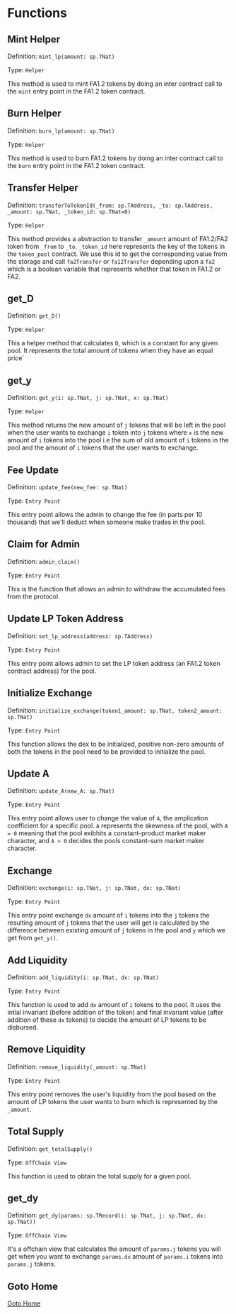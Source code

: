 # Functions

## Mint Helper

Definition: `mint_lp(amount: sp.TNat)`

Type: `Helper`

This method is used to mint FA1.2 tokens by doing an inter contract
call to the `mint` entry point in the FA1.2 token contract.

## Burn Helper

Definition: `burn_lp(amount: sp.TNat)`

Type: `Helper`

This method is used to burn FA1.2 tokens by doing an inter contract
call to the `burn` entry point in the FA1.2 token contract.

## Transfer Helper

Definition: `transferToTokenId(_from: sp.TAddress, _to: sp.TAddress, _amount: sp.TNat, _token_id: sp.TNat=0)`

Type: `Helper`

This method provides a abstraction to transfer `_amount` amount of FA1.2/FA2 token from `_from` to `_to`. `_token_id` here represents the key of the tokens in the `token_pool` contract. We use this id to get the corresponding value from the storage and call `fa2Transfer` or `fa12Transfer` depending upon a `fa2` which is a boolean variable that represents whether that token in FA1.2 or FA2.

## get_D

Definition: `get_D()`

Type: `Helper`

This a helper method that calculates `D`, which is a constant for any given pool. It represents the total amount of tokens when they have an equal price`

## get_y

Definition: `get_y(i: sp.TNat, j: sp.TNat, x: sp.TNat)`

Type: `Helper`

This method returns the new amount of `j` tokens that will be left in the pool when the user wants to exchange `i` token into `j` tokens where `x` is the new amount of `i` tokens into the pool i.e the sum of old amount of `i` tokens in the pool and the amount of `i` tokens that the user wants to exchange.

## Fee Update

Definition: `update_fee(new_fee: sp.TNat)`

Type: `Entry Point`

This entry point allows the admin to change the fee (in parts per 10 thousand) that we'll deduct when someone make trades in the pool.

## Claim for Admin

Definition: `admin_claim()`

Type: `Entry Point`

This is the function that allows an admin to withdraw the accumulated fees from the protocol.

## Update LP Token Address

Definition: `set_lp_address(address: sp.TAddress)`

Type: `Entry Point`

This entry point allows admin to set the LP token address (an FA1.2 token contract address) for the pool.

## Initialize Exchange

Definition: `initialize_exchange(token1_amount: sp.TNat, token2_amount: sp.TNat)`

Type: `Entry Point`

This function allows the dex to be initialized, positive non-zero amounts of both the tokens in the pool need to be provided to initialize the pool.

## Update A

Definition: `update_A(new_A: sp.TNat)`

Type: `Entry Point`

This entry point allows user to change the value of `A`, the amplication coefficient for a specific pool. `A` represents the skewness of the pool, with `A = 0` meaning that the pool exibhits a constant-product market maker character, and `A > 0` decides the pools constant-sum market maker character.

## Exchange

Definition: `exchange(i: sp.TNat, j: sp.TNat, dx: sp.TNat)`

Type: `Entry Point`

This entry point exchange `dx` amount of `i` tokens into the `j` tokens the resulting amount of `j` tokens that the user will get is calculated by the difference between existing amount of `j` tokens in the pool and `y` which we get from `get_y()`.

## Add Liquidity

Definition: `add_liquidity(i: sp.TNat, dx: sp.TNat)`

Type: `Entry Point`

This function is used to add `dx` amount of `i` tokens to the pool. It uses the intial invariant (before addition of the token) and final invariant value (after addition of these `dx` tokens) to decide the amount of LP tokens to be disbursed.

## Remove Liquidity

Definition: `remove_liquidity(_amount: sp.TNat)`

Type: `Entry Point`

This entry point removes the user's liquidity from the pool based on the amount of LP tokens the user wants to burn which is represented by the `_amount`.

## Total Supply

Definition: `get_totalSupply()`

Type: `OffChain View`

This function is used to obtain the total supply for a given pool.

## get_dy

Definition: `get_dy(params: sp.TRecord(i: sp.TNat, j: sp.TNat, dx: sp.TNat))`

Type: `OffChain View`

It's a offchain view that calculates the amount of `params.j` tokens you will get when you want to exchange `params.dx` amount of `params.i` tokens into `params.j` tokens.

## Goto Home

[Goto Home](./README.md)
